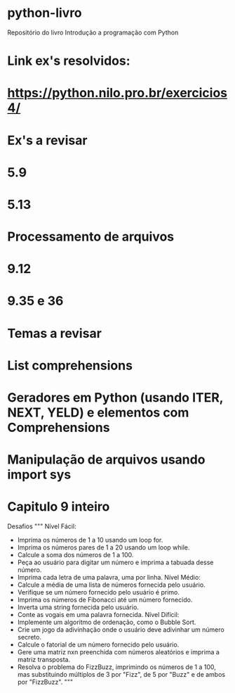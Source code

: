 # python-livro
Repositório do livro Introdução a programação com Python

# Link ex's resolvidos: 
# https://python.nilo.pro.br/exercicios4/

# Ex's a revisar
# 5.9
# 5.13
# Processamento de arquivos
# 9.12
# 9.35 e 36

# Temas a revisar
# List comprehensions
# Geradores em Python (usando ITER, NEXT, YELD) e elementos com Comprehensions
# Manipulação de arquivos usando import sys
# Capitulo 9 inteiro



Desafios
"""
Nível Fácil:
- Imprima os números de 1 a 10 usando um loop for.
- Imprima os números pares de 1 a 20 usando um loop while.
- Calcule a soma dos números de 1 a 100.
- Peça ao usuário para digitar um número e imprima a tabuada desse número.
- Imprima cada letra de uma palavra, uma por linha.
Nível Médio:
- Calcule a média de uma lista de números fornecida pelo usuário.
- Verifique se um número fornecido pelo usuário é primo.
- Imprima os números de Fibonacci até um número fornecido.
- Inverta uma string fornecida pelo usuário.
- Conte as vogais em uma palavra fornecida.
Nível Difícil:
- Implemente um algoritmo de ordenação, como o Bubble Sort.
- Crie um jogo da adivinhação onde o usuário deve adivinhar um número secreto.
- Calcule o fatorial de um número fornecido pelo usuário.
- Gere uma matriz nxn preenchida com números aleatórios e imprima a matriz transposta.
- Resolva o problema do FizzBuzz, imprimindo os números de 1 a 100, mas substituindo múltiplos de 3 por "Fizz", de 5 por "Buzz" e de ambos por "FizzBuzz".
"""